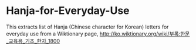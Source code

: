 Hanja-for-Everyday-Use
======================

This extracts list of Hanja (Chinese character for Korean) letters for everyday use from a Wiktionary page, http://ko.wiktionary.org/wiki/부록:한문_교육용_기초_한자_1800
